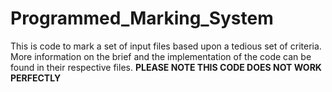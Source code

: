 # Programmed_Marking_System

This is code to mark a set of input files based upon a tedious set of criteria. 
More information on the brief and the implementation of the code can be found in their respective files. 
**PLEASE NOTE THIS CODE DOES NOT WORK PERFECTLY**
